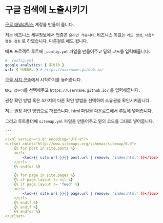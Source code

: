 # 구글 검색에 노출시키기

<a href="https://analytics.google.com/analytics/web/?authuser=0#/provision/SignUp/" target="_blank">구글 애널리틱스</a> 계정을 만들어 줍니다.

저는 비즈니스 세부정보에서 업종은 `온라인 커뮤니티`, 비즈니스 목표는 `리드 생성`, `사용자 행동 검토` 로 하였습니다. 다른걸로 해도 됩니다.

배포 프로젝트 루트에 `_config.yml` 파일을 만들어주고 밑의 코드를 입력해줍니다.

```yml
# _config.yml
google_analytics: { 추적ID }
url: { 배포URL } # https://username.github.io/
```

<a href="https://search.google.com/search-console/about?hl=ko&utm_source=wmx&utm_medium=wmx-welcome" target="_blank">구글 서치 콘솔</a>에서 시작하기를 눌러줍니다.

`URL 접두어`를 선택해주고 `https://username.github.io/` 를 입력해줍니다.

권장 확인 방법 혹은 4가지의 다른 확인 방법을 선택하여 소유권을 확인시켜줍니다.

저는 권장 확인 방법으로 하겠습니다. html 파일을 다운로드해서 루트에 넣어줍니다.

그리고 루트폴더에 `sitemap.yml` 파일을 만들어주고 밑의 코드를 그대로 넣어줍니다.

```yml
---
---
<?xml version="1.0" encoding="UTF-8"?>
<urlset xmlns="http://www.sitemaps.org/schemas/sitemap/0.9">
    {% for post in site.posts %}
    <url>
        <loc>{{ site.url }}{{ post.url | remove: 'index.html' }}</loc>
    </url>
    {% endfor %}

    {% for page in site.pages %}
    {% if page.layout != nil %}
    {% if page.layout != 'feed' %}
    <url>
        <loc>{{ site.url }}{{ page.url | remove: 'index.html' }}</loc>
    </url>
    {% endif %}
    {% endif %}
    {% endfor %}
</urlset>
```
